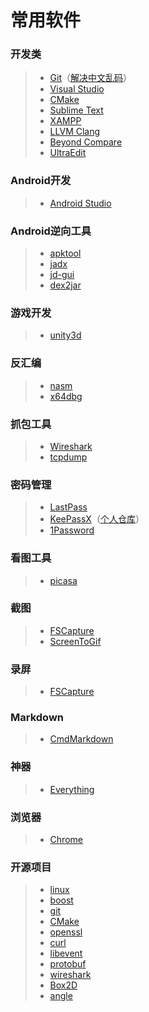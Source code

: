 # 常用软件

### 开发类
> * [Git](https://git-scm.com/)（[解决中文乱码](/usage/git/解决中文乱码.md)）
> * [Visual Studio](https://www.visualstudio.com/)
> * [CMake](https://cmake.org)
> * [Sublime Text](https://www.sublimetext.com)
> * [XAMPP](https://www.apachefriends.org/index.html)
> * [LLVM Clang](http://clang.llvm.org)
> * [Beyond Compare](/cracked/BeyondCompare/)
> * [UltraEdit](/cracked/UltraEdit/)

### Android开发
> * [Android Studio](https://developer.android.com/studio/index.html)

### Android逆向工具
> * [apktool](https://github.com/iBotPeaches/Apktool)
> * [jadx](https://github.com/skylot/jadx)
> * [jd-gui](https://github.com/java-decompiler/jd-gui)
> * [dex2jar](https://github.com/pxb1988/dex2jar)

### 游戏开发
> * [unity3d](https://unity3d.com/)

### 反汇编
> * [nasm](http://www.nasm.us/)
> * [x64dbg](https://x64dbg.com)

### 抓包工具
> * [Wireshark](https://www.wireshark.org/)
> * [tcpdump](https://github.com/the-tcpdump-group/tcpdump)

### 密码管理
> * [LastPass](https://www.lastpass.com)
> * [KeePassX](https://www.keepassx.org)（[个人仓库](/usage/KeePassX)）
> * [1Password](https://1password.com)

### 看图工具
> * [picasa](http://rj.baidu.com/soft/detail/12951.html)

### 截图
> * [FSCapture](/cracked/FSCapture/)
> * [ScreenToGif](http://www.screentogif.com/)

### 录屏
> * [FSCapture](/cracked/FSCapture/)

### Markdown
> * [CmdMarkdown](https://www.zybuluo.com)

### 神器
> * [Everything](http://www.voidtools.com/downloads/)

### 浏览器
> * [Chrome](https://www.google.com/chrome/)

### 开源项目
> * [linux](https://github.com/torvalds/linux)
> * [boost](https://github.com/boostorg/boost)
> * [git](https://github.com/git/git)
> * [CMake](https://github.com/Kitware/CMake)
> * [openssl](https://github.com/openssl/openssl)
> * [curl](https://github.com/curl/curl)
> * [libevent](https://github.com/libevent/libevent)
> * [protobuf](https://github.com/google/protobuf)
> * [wireshark](https://github.com/wireshark/wireshark)
> * [Box2D](https://github.com/madler/zlib)
> * [angle](https://github.com/google/angle)
